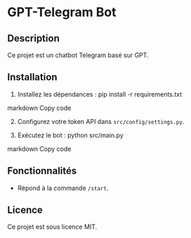 # GPT-Telegram Bot

## Description

Ce projet est un chatbot Telegram basé sur GPT.

## Installation

1. Installez les dépendances :
pip install -r requirements.txt

markdown
Copy code

2. Configurez votre token API dans `src/config/settings.py`.

3. Exécutez le bot :
python src/main.py

markdown
Copy code

## Fonctionnalités

- Répond à la commande `/start`.

## Licence

Ce projet est sous licence MIT.
